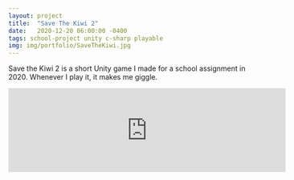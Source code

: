 ```yaml
---
layout: project
title:  "Save The Kiwi 2"
date:   2020-12-20 06:00:00 -0400
tags: school-project unity c-sharp playable
img: img/portfolio/SaveTheKiwi.jpg
---
```


Save the Kiwi 2 is a short Unity game I made for a school assignment in 2020. Whenever I play it, it makes me giggle.

<iframe frameborder="0" src="https://itch.io/embed/719035?dark=true" width="552" height="167"><a href="https://swiimii.itch.io/save-the-kiwi-update">Save The Kiwi Update by swiimii</a></iframe>